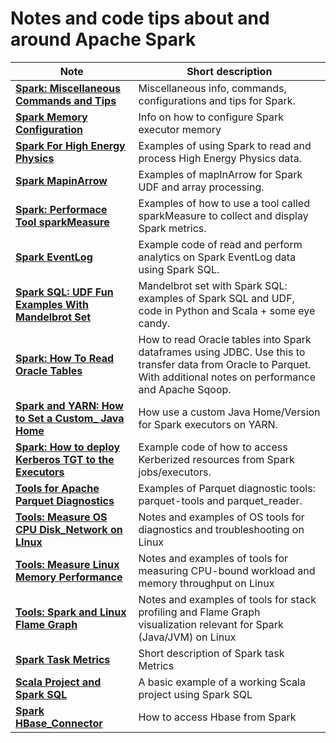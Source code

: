 # Notes and code tips about and around Apache Spark

| Note                                                                                        | Short description                                                                                                                                                    |
|---------------------------------------------------------------------------------------------|----------------------------------------------------------------------------------------------------------------------------------------------------------------------|
| [**Spark: Miscellaneous Commands and Tips**](Spark_Misc_Info.md)                            | Miscellaneous info, commands, configurations and tips for Spark.                                                                                                     |
| [**Spark Memory Configuration**](Spark_Memory_Configuration.md)                             | Info on how to configure Spark executor memory                                                                                                                       |
| [**Spark For High Energy Physics**](Spark_HEP_Examples)                                     | Examples of using Spark to read and process High Energy Physics data.                                                                                                |
| [**Spark MapinArrow**](Spark_MapInArrow)                                                    | Examples of mapInArrow for Spark UDF and array processing.                                                                                                           |
| [**Spark: Performace Tool sparkMeasure**](Spark_Performace_Tool_sparkMeasure.md)            | Examples of how to use a tool called sparkMeasure to collect and display Spark metrics.                                                                              |
| [**Spark EventLog**](Spark_EventLog.md)                                                     | Example code of read and perform analytics on Spark EventLog data using Spark SQL.                                                                                   |
| [**Spark SQL: UDF Fun Examples With Mandelbrot Set**](Spark_SQL_UDF_examples_Mandelbrot)    | Mandelbrot set with Spark SQL: examples of Spark SQL and UDF, code in Python and Scala + some eye candy.                                                             |
| [**Spark: How To Read Oracle Tables**](Spark_Oracle_JDBC_Howto.md)                          | How to read Oracle tables into Spark dataframes using JDBC. Use this to transfer data from Oracle to Parquet. With additional notes on performance and Apache Sqoop. |
| [**Spark and YARN: How to Set a Custom_ Java Home**](Spark_Set_Java_Home_Howto.md)          | How use a custom Java Home/Version for Spark executors on YARN.                                                                                                      |
| [**Spark: How to deploy Kerberos TGT to the Executors**](Spark_Executors_Kerberos_HowTo.md) | Example code of how to access Kerberized resources from Spark jobs/executors.                                                                                        |
| [**Tools for Apache Parquet Diagnostics**](Tools_Parquet_Diagnostics.md)                    | Examples of Parquet diagnostic tools: parquet-tools and parquet_reader.                                                                                              |
| [**Tools: Measure OS CPU Disk_Network on LInux**](Tools_Linux_OS_CPU_Disk_Network.md)       | Notes and examples of OS tools for diagnostics and troubleshooting on Linux                                                                                          |
| [**Tools: Measure Linux Memory Performance**](Tools_Linux_Memory_Perf_Measure.md)           | Notes and examples of tools for measuring CPU-bound workload and memory throughput on Linux                                                                          |
| [**Tools: Spark and Linux Flame Graph**](Tools_Spark_Linux_FlameGraph.md)                   | Notes and examples of tools for stack profiling and Flame Graph visualization relevant for Spark (Java/JVM) on Linux                                                 |
| [**Spark Task Metrics**](Spark_TaskMetrics.md)                                              | Short description of Spark task Metrics                                                                                                                              |
| [**Scala Project and Spark SQL**](testScalaProject)                                         | A basic example of a working Scala project using Spark SQL                                                                                                           |
| [**Spark HBase_Connector**](Spark_HBase_Connector.md)                                       | How to access Hbase from Spark                                                                                                                                       |
